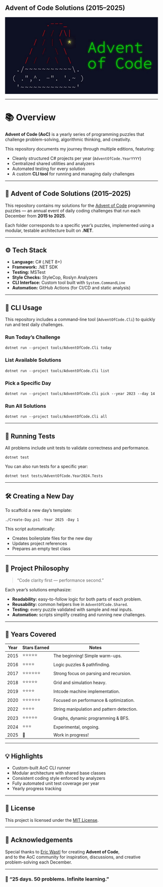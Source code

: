 ## Advent of Code Solutions (2015–2025)
![Project Banner](assets/christmas.jpg)

- - -
# 📚 Overview

**Advent of Code (AoC)** is a yearly series of programming puzzles that challenge problem-solving, algorithmic thinking, and creativity.


This repository documents my journey through multiple editions, featuring:

*   Cleanly structured C# projects per year (`AdventOfCode.YearYYYY`)
*   Centralized shared utilities and analyzers
*   Automated testing for every solution
*   A custom **CLI tool** for running and managing daily challenges

- - -

## 🎄 Advent of Code Solutions (2015–2025)

This repository contains my solutions for the [Advent of Code](https://adventofcode.com) programming puzzles — an annual event of daily coding challenges that run each December from **2015 to 2025**.

Each folder corresponds to a specific year’s puzzles, implemented using a modular, testable architecture built on **.NET**.

- - -

## ⚙️ Tech Stack

*   **Language:** C# (.NET 8+)
*   **Framework:** .NET SDK
*   **Testing:** MSTest
*   **Style Checks:** StyleCop, Roslyn Analyzers
*   **CLI Interface:** Custom tool built with `System.CommandLine`
*   **Automation:** GitHub Actions (for CI/CD and static analysis)

- - -

## 🚀 CLI Usage

This repository includes a command-line tool (`AdventOfCode.Cli`) to quickly run and test daily challenges.

### Run Today’s Challenge

```
dotnet run --project tools/AdventOfCode.Cli today
```

### List Available Solutions

```
dotnet run --project tools/AdventOfCode.Cli list
```

### Pick a Specific Day

```
dotnet run --project tools/AdventOfCode.Cli pick --year 2023 --day 14
```

### Run All Solutions

```
dotnet run --project tools/AdventOfCode.Cli all
```

- - -

## 🧪 Running Tests

All problems include unit tests to validate correctness and performance.

```
dotnet test
```

You can also run tests for a specific year:

```
dotnet test tests/AdventOfCode.Year2024.Tests
```

- - -

## 🛠️ Creating a New Day

To scaffold a new day’s template:

```
./Create-Day.ps1 -Year 2025 -Day 1
```

This script automatically:

*   Creates boilerplate files for the new day
*   Updates project references
*   Prepares an empty test class

- - -

## 🧩 Project Philosophy

> “Code clarity first — performance second.”

Each year’s solutions emphasize:

*   **Readability:** easy-to-follow logic for both parts of each problem.
*   **Reusability:** common helpers live in `AdventOfCode.Shared`.
*   **Testing:** every puzzle validated with sample and real inputs.
*   **Automation:** scripts simplify creating and running new challenges.

- - -

## 📆 Years Covered

| Year | Stars Earned | Notes |
| --- | --- | --- |
| 2015 | ⭐⭐⭐⭐⭐ | The beginning! Simple warm-ups. |
| 2016 | ⭐⭐⭐⭐ | Logic puzzles & pathfinding. |
| 2017 | ⭐⭐⭐⭐⭐⭐ | Strong focus on parsing and recursion. |
| 2018 | ⭐⭐⭐⭐⭐ | Grid and simulation heavy. |
| 2019 | ⭐⭐⭐⭐ | Intcode machine implementation. |
| 2020 | ⭐⭐⭐⭐⭐⭐ | Focused on performance & optimization. |
| 2022 | ⭐⭐⭐⭐ | String manipulation and pattern detection. |
| 2023 | ⭐⭐⭐⭐⭐ | Graphs, dynamic programming & BFS. |
| 2024 | ⭐⭐⭐ | Experimental, ongoing. |
| 2025 | 🚧  | Work in progress! |

- - -

## 💡 Highlights

*   Custom-built AoC CLI runner
*   Modular architecture with shared base classes
*   Consistent coding style enforced by analyzers
*   Fully automated unit test coverage per year
*   Yearly progress tracking

- - -

## 📜 License

This project is licensed under the [MIT License](./LICENSE).

- - -

## 🎁 Acknowledgements

Special thanks to [Eric Wastl](https://adventofcode.com/about) for creating **Advent of Code**,  
and to the AoC community for inspiration, discussions, and creative problem-solving each December.

- - -

### 🧠 “25 days. 50 problems. Infinite learning.”
